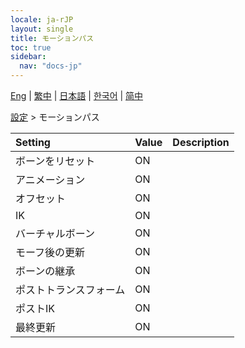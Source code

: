 ```yaml
---
locale: ja-rJP
layout: single
title: モーションパス
toc: true
sidebar:
  nav: "docs-jp"
---
```

[Eng](/dancexr/menu/2025.4/actor/motion_passes) | [繁中](/tw/dancexr/menu/2025.4/actor/motion_passes) | [日本語](/jp/dancexr/menu/2025.4/actor/motion_passes) | [한국어](/kr/dancexr/menu/2025.4/actor/motion_passes) | [简中](/zh/dancexr/menu/2025.4/actor/motion_passes)

[設定](../menu#設定) > モーションパス



| Setting | Value | Description |
| :--- | --- | :--- |
| ボーンをリセット | ON | 
| アニメーション | ON | 
| オフセット | ON | 
| IK | ON | 
| バーチャルボーン | ON | 
| モーフ後の更新 | ON | 
| ボーンの継承 | ON | 
| ポストトランスフォーム | ON | 
| ポストIK | ON | 
| 最終更新 | ON | 
